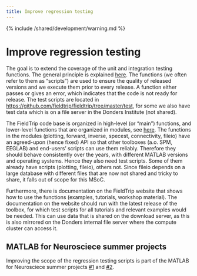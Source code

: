 ```yaml
---
title: Improve regression testing
---
```


{% include /shared/development/warning.md %}

# Improve regression testing

The goal is to extend the coverage of the unit and integration testing functions. The general principle is explained [here](/development/testing). The functions (we often refer to them as “scripts”) are used to ensure the quality of released versions and we execute them prior to every release. A function either passes or gives an error, which indicates that the code is not ready for release. The test scripts are located in https://github.com/fieldtrip/fieldtrip/tree/master/test, for some we also have test data which is on a file server in the Donders Institute (not shared).

The FieldTrip code base is organized in high-level (or “main”) functions, and lower-level functions that are organized in modules, see [here](/development/architecture). The functions in the modules (plotting, forward, inverse, specest, connectivity, fileio) have an agreed-upon (hence fixed) API so that other toolboxes (a.o. SPM, EEGLAB) and end-users’ scripts can use them reliably. Therefore they should behave consistently over the years, with different MATLAB versions and operating systems. Hence they also need test scripts. Some of them already have scripts (plotting, fileio), others not. Since fileio depends on a large database with different files that are now not shared and tricky to share, it falls out of scope for this MSoC.

Furthermore, there is documentation on the FieldTrip website that shows how to use the functions (examples, tutorials, workshop material). The documentation on the website should run with the latest release of the toolbox, for which test scripts for all tutorials and relevant examples would be needed. This can use data that is shared on the download server, as this is also mirrored on the Donders internal file server where the compute cluster can access it.

## MATLAB for Neurosciece summer projects

Improving the scope of the regression testing scripts is part of the MATLAB for Neurosciece summer projects [#1](https://github.com/fieldtrip/fieldtrip/issues?q=is%3Aissue+project%3Afieldtrip/fieldtrip/3) and [#2](https://github.com/fieldtrip/fieldtrip/issues?q=is%3Aissue+project%3Afieldtrip/fieldtrip/4).
